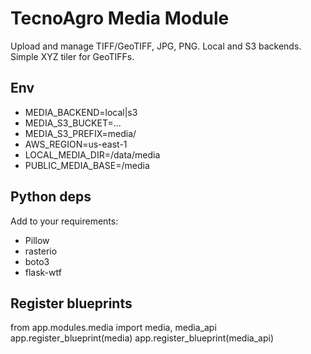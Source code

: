 # TecnoAgro Media Module

Upload and manage TIFF/GeoTIFF, JPG, PNG. Local and S3 backends. Simple XYZ tiler for GeoTIFFs.

## Env
- MEDIA_BACKEND=local|s3
- MEDIA_S3_BUCKET=...
- MEDIA_S3_PREFIX=media/
- AWS_REGION=us-east-1
- LOCAL_MEDIA_DIR=/data/media
- PUBLIC_MEDIA_BASE=/media

## Python deps
Add to your requirements:
- Pillow
- rasterio
- boto3
- flask-wtf

## Register blueprints
from app.modules.media import media, media_api
app.register_blueprint(media)
app.register_blueprint(media_api)
